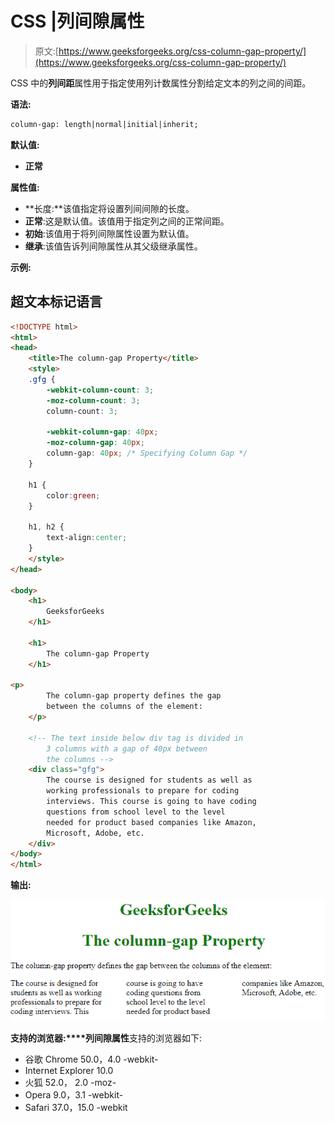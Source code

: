 # CSS |列间隙属性

> 原文:[https://www.geeksforgeeks.org/css-column-gap-property/](https://www.geeksforgeeks.org/css-column-gap-property/)

CSS 中的**列间距**属性用于指定使用列计数属性分割给定文本的列之间的间距。

**语法:**

```html
column-gap: length|normal|initial|inherit;
```

**默认值:**

*   **正常**

**属性值:**

*   **长度:**该值指定将设置列间间隙的长度。
*   **正常**:这是默认值。该值用于指定列之间的正常间距。
*   **初始**:该值用于将列间隙属性设置为默认值。
*   **继承**:该值告诉列间隙属性从其父级继承属性。

**示例:**

## 超文本标记语言

```html
<!DOCTYPE html>
<html>
<head>
    <title>The column-gap Property</title>
    <style>
    .gfg {
        -webkit-column-count: 3;
        -moz-column-count: 3;
        column-count: 3;

        -webkit-column-gap: 40px;
        -moz-column-gap: 40px;
        column-gap: 40px; /* Specifying Column Gap */
    }

    h1 {
        color:green;
    }

    h1, h2 {
        text-align:center;
    }
    </style>
</head>

<body>
    <h1>
        GeeksforGeeks
    </h1>

    <h1>
        The column-gap Property
    </h1>

<p>
        The column-gap property defines the gap
        between the columns of the element:
    </p>

    <!-- The text inside below div tag is divided in
        3 columns with a gap of 40px between
        the columns -->
    <div class="gfg">
        The course is designed for students as well as
        working professionals to prepare for coding
        interviews. This course is going to have coding
        questions from school level to the level
        needed for product based companies like Amazon,
        Microsoft, Adobe, etc.
    </div>
</body>
</html>                   
```

**输出:**

![](img/d50bfbc7ea17d2d4fa16857434605b6a.png)

**支持的浏览器:****列间隙属性**支持的浏览器如下:

*   谷歌 Chrome 50.0，4.0 -webkit-
*   Internet Explorer 10.0
*   火狐 52.0， 2.0 -moz-
*   Opera 9.0，3.1 -webkit-
*   Safari 37.0，15.0 -webkit